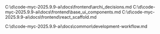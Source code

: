 C:\d\code-myc-2025.9.9-ai\docs\frontend\archi_decisions.md
C:\d\code-myc-2025.9.9-ai\docs\frontend\base_ui_components.md
C:\d\code-myc-2025.9.9-ai\docs\frontend\react_scaffold.md

C:\d\code-myc-2025.9.9-ai\docs\common\development-workflow.md
